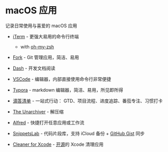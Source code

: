 # macOS 应用

记录日常使用与喜爱的 macOS 应用

- [iTerm](https://www.iterm2.com/) - 更强大易用的命令行终端

  - with [oh-my-zsh](http://ohmyz.sh/)
- [Fork](https://git-fork.com/) - Git 管理应用，简洁、易用
- [Dash](https://kapeli.com/dash) - 开发文档阅读
- [VSCode](https://code.visualstudio.com/) - 编辑器，内部直接使用命令行非常便捷
- [Typora](https://typora.io/) - markdown 编辑器，简洁、易用，所见即所得
- [滴答清单](https://guide.dida365.com/) - 一站式行动： GTD、项目流程、进度追踪、番茄专注、习惯打卡
- [The Unarchiver](https://theunarchiver.com/) - 解压缩
- [Alfred](./alfred.md) - 快捷打开任意应用或工作流
- [SnippetsLab](./snippetsLab.md) - 代码片段库，支持 iCloud 备份 + [GitHub Gist](https://gist.github.com/Binlogo) 同步
- [Cleaner for Xcode](https://apps.apple.com/cn/app/cleaner-for-xcode/id1296084683?mt=12) - [开源](https://github.com/waylybaye/XcodeCleaner-SwiftUI)的 Xcode 清理应用

